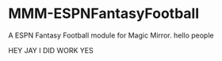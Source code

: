 # MMM-ESPNFantasyFootball
A ESPN Fantasy Football module for Magic Mirror.
hello people


HEY JAY I DID WORK YES